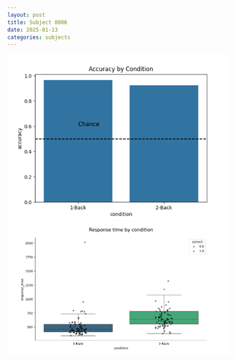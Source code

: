 ```yaml
---
layout: post
title: Subject 8006
date: 2025-01-13
categories: subjects
---
```


![](data/8006/run-19/8006_ATS_acc.png)
![](data/8006/run-19/8006_ATS_rt.png)
